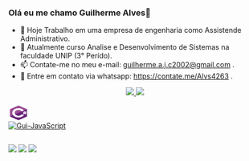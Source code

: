 ### Olá eu me chamo Guilherme Alves👋

- 🔭 Hoje Trabalho em uma empresa de engenharia como Assistende Administrativo.
- 🌱 Atualmente curso Analise e Desenvolvimento de Sistemas na faculdade UNIP (3° Perído).
- 📫 Contate-me no meu e-mail: guilherme.a.j.c2002@gmail.com .
- 📱 Entre em contato via whatsapp: https://contate.me/Alvs4263 .


<div align="center">
  <a href="https://www.linkedin.com/in/guilherme-alves-de-jesus-costa-999092236/">
  <img height="140em" src="https://github-readme-stats.vercel.app/api?username=Alvs4263&show_icons=true&theme=tokyonight&include_all_commits=true&count_private=true"/>
  <img height="130em" src="https://github-readme-stats.vercel.app/api/top-langs/?username=Alvs4263&layout=compact&langs_count=7&theme=tokyonight"/>
</div>
  <div style="display: inline_block"><br>
  <img align="center" alt="Gui-Csharp" height="30" width="40" src="https://raw.githubusercontent.com/devicons/devicon/master/icons/csharp/csharp-original.svg">
    </div>
  <img align="center" alt="Gui-JavaScript" height="30" width="40" src="https://img1.gratispng.com/20180716/ohk/kisspng-node-js-javascript-react-logo-express-js-javascript-logo-5b4ca5c6a88d27.2128590215317498306904.jpg">
    </div>
  
  ##
  
  </div>
 	<a href="https://www.twitch.tv/alvsofcial" target="_blank"><img src="https://img.shields.io/badge/Twitch-9146FF?style=for-the-badge&logo=twitch&logoColor=white" target="_blank"></a>
  <a href = "mailto:guigui.a.j@gmail.com"><img src="https://img.shields.io/badge/-Gmail-%23333?style=for-the-badge&logo=gmail&logoColor=white" target="_blank"></a>
  <a href="https://www.linkedin.com/in/guilherme-alves-de-jesus-costa-999092236/" target="_blank"><img src="https://img.shields.io/badge/-LinkedIn-%230077B5?style=for-the-badge&logo=linkedin&logoColor=white" target="_blank"></a> 

  </div>
